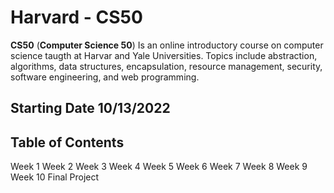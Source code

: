 # Harvard - CS50
<b>CS50</b> (<b>Computer Science 50</b>) Is an online introductory course on computer science taugth at Harvar and Yale Universities. Topics include abstraction, algorithms, data structures, encapsulation, resource management, security, software engineering, and web programming.

## Starting Date 10/13/2022

## Table of Contents
Week 1
Week 2
Week 3
Week 4
Week 5
Week 6
Week 7
Week 8
Week 9
Week 10
Final Project